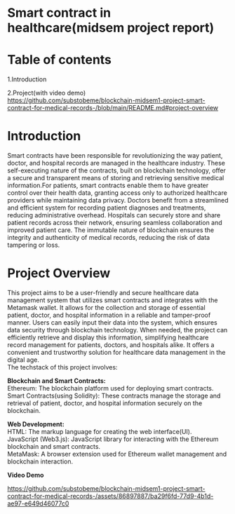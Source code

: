 # Smart contract in healthcare(midsem project report)
# Table of contents
1.Introduction<br /> 

2.Project(with video demo)<br/> 
https://github.com/substobeme/blockchain-midsem1-project-smart-contract-for-medical-records-/blob/main/README.md#project-overview


# Introduction
Smart contracts have been responsible for revolutionizing the way patient, doctor, and hospital records are managed in the healthcare industry. These self-executing nature of the contracts, built on blockchain technology, offer a secure and transparent means of storing and retrieving sensitive medical information.For patients, smart contracts enable them to have greater control over their health data, granting access only to authorized healthcare providers while maintaining data privacy. Doctors benefit from a streamlined and efficient system for recording patient diagnoses and treatments, reducing administrative overhead. Hospitals can securely store and share patient records across their network, ensuring seamless collaboration and improved patient care. The immutable nature of blockchain ensures the integrity and authenticity of medical records, reducing the risk of data tampering or loss.
# Project Overview
This project aims to be a user-friendly and secure healthcare data management system that utilizes smart contracts and integrates with the Metamask wallet. It allows for the collection and storage of essential patient, doctor, and hospital information in a reliable and tamper-proof manner. Users can easily input their data into the system, which ensures data security through blockchain technology. When needed, the project can efficiently retrieve and display this information, simplifying healthcare record management for patients, doctors, and hospitals alike. It offers a convenient and trustworthy solution for healthcare data management in the digital age.</br>
The techstack of this project involves:

<b>Blockchain and Smart Contracts:</b><br/>
Ethereum: The blockchain platform used for deploying smart contracts.</br>
Smart Contracts(using Solidity): These contracts manage the storage and retrieval of patient, doctor, and hospital information securely on the blockchain.

<b>Web Development:</b></br>
HTML: The markup language for creating the web interface(UI).</br>
JavaScript (Web3.js): JavaScript library for interacting with the Ethereum blockchain and smart contracts.</br>
MetaMask: A browser extension used for Ethereum wallet management and blockchain interaction.


<b> Video Demo </b>

https://github.com/substobeme/blockchain-midsem1-project-smart-contract-for-medical-records-/assets/86897887/ba29f6fd-77d9-4b1d-ae97-e649d46077c0
